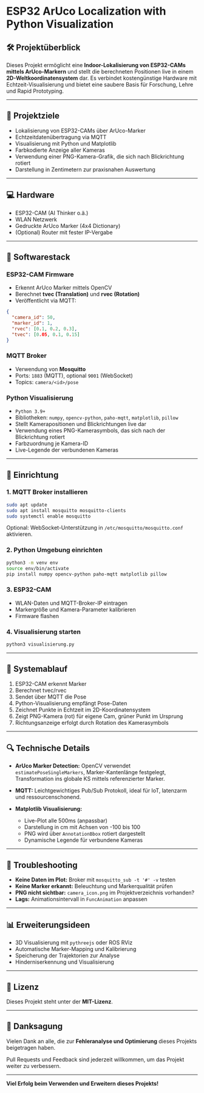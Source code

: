 # ESP32 ArUco Localization with Python Visualization

## 🛠️ Projektüberblick

Dieses Projekt ermöglicht eine **Indoor-Lokalisierung von ESP32-CAMs mittels ArUco-Markern** und stellt die berechneten Positionen live in einem **2D-Weltkoordinatensystem** dar. Es verbindet kostengünstige Hardware mit Echtzeit-Visualisierung und bietet eine saubere Basis für Forschung, Lehre und Rapid Prototyping.

---

## 🌟 Projektziele

* Lokalisierung von ESP32-CAMs über ArUco-Marker
* Echtzeitdatenübertragung via MQTT
* Visualisierung mit Python und Matplotlib
* Farbkodierte Anzeige aller Kameras
* Verwendung einer PNG-Kamera-Grafik, die sich nach Blickrichtung rotiert
* Darstellung in Zentimetern zur praxisnahen Auswertung

---

## 💻 Hardware

* ESP32-CAM (AI Thinker o.ä.)
* WLAN Netzwerk
* Gedruckte ArUco Marker (4x4 Dictionary)
* (Optional) Router mit fester IP-Vergabe

---

## 💾 Softwarestack

### ESP32-CAM Firmware

* Erkennt ArUco Marker mittels OpenCV
* Berechnet **tvec (Translation)** und **rvec (Rotation)**
* Veröffentlicht via MQTT:

```json
{
  "camera_id": 50,
  "marker_id": 1,
  "rvec": [0.1, 0.2, 0.3],
  "tvec": [0.05, 0.1, 0.15]
}
```

### MQTT Broker

* Verwendung von **Mosquitto**
* Ports: `1883` (MQTT), optional `9001` (WebSocket)
* Topics: `camera/<id>/pose`

### Python Visualisierung

* `Python 3.9+`
* Bibliotheken: `numpy`, `opencv-python`, `paho-mqtt`, `matplotlib`, `pillow`
* Stellt Kamerapositionen und Blickrichtungen live dar
* Verwendung eines PNG-Kamerasymbols, das sich nach der Blickrichtung rotiert
* Farbzuordnung je Kamera-ID
* Live-Legende der verbundenen Kameras

---

## 🚀 Einrichtung

### 1. MQTT Broker installieren

```bash
sudo apt update
sudo apt install mosquitto mosquitto-clients
sudo systemctl enable mosquitto
```

Optional: WebSocket-Unterstützung in `/etc/mosquitto/mosquitto.conf` aktivieren.

### 2. Python Umgebung einrichten

```bash
python3 -m venv env
source env/bin/activate
pip install numpy opencv-python paho-mqtt matplotlib pillow
```

### 3. ESP32-CAM

* WLAN-Daten und MQTT-Broker-IP eintragen
* Markergröße und Kamera-Parameter kalibrieren
* Firmware flashen

### 4. Visualisierung starten

```bash
python3 visualisierung.py
```

---

## 🔄 Systemablauf

1. ESP32-CAM erkennt Marker
2. Berechnet tvec/rvec
3. Sendet über MQTT die Pose
4. Python-Visualisierung empfängt Pose-Daten
5. Zeichnet Punkte in Echtzeit im 2D-Koordinatensystem
6. Zeigt PNG-Kamera (rot) für eigene Cam, grüner Punkt im Ursprung
7. Richtungsanzeige erfolgt durch Rotation des Kamerasymbols

---

## 🔍 Technische Details

* **ArUco Marker Detection:** OpenCV verwendet `estimatePoseSingleMarkers`, Marker-Kantenlänge festgelegt, Transformation ins globale KS mittels referenzierter Marker.
* **MQTT:** Leichtgewichtiges Pub/Sub Protokoll, ideal für IoT, latenzarm und ressourcenschonend.
* **Matplotlib Visualisierung:**

  * Live-Plot alle 500ms (anpassbar)
  * Darstellung in cm mit Achsen von -100 bis 100
  * PNG wird über `AnnotationBbox` rotiert dargestellt
  * Dynamische Legende für verbundene Kameras

---

## 🚪 Troubleshooting

* **Keine Daten im Plot:** Broker mit `mosquitto_sub -t '#' -v` testen
* **Keine Marker erkannt:** Beleuchtung und Markerqualität prüfen
* **PNG nicht sichtbar:** `camera_icon.png` im Projektverzeichnis vorhanden?
* **Lags:** Animationsintervall in `FuncAnimation` anpassen

---

## 📊 Erweiterungsideen

* 3D Visualisierung mit `pythreejs` oder ROS RViz
* Automatische Marker-Mapping und Kalibrierung
* Speicherung der Trajektorien zur Analyse
* Hinderniserkennung und Visualisierung

---

## 💼 Lizenz

Dieses Projekt steht unter der **MIT-Lizenz**.

---

## 🎉 Danksagung

Vielen Dank an alle, die zur **Fehleranalyse und Optimierung** dieses Projekts beigetragen haben.

Pull Requests und Feedback sind jederzeit willkommen, um das Projekt weiter zu verbessern.

---

**Viel Erfolg beim Verwenden und Erweitern dieses Projekts!**
